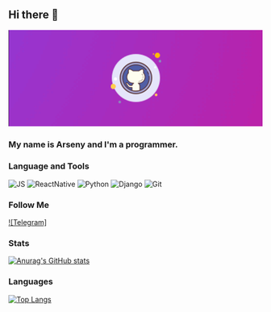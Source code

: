 ## Hi there 👋

[![Header](https://github.com/Orsofey/orsofey/blob/main/assets/Screenshot_166.png)](https://t.me/orsofey)

### My name is Arseny and I'm a programmer.

### Language and Tools
![JS](https://img.shields.io/badge/-JS-090909?style=for-the-badge&logo=JavaScript&logoColor=ellow)
![ReactNative](https://img.shields.io/badge/-React-090909?style=for-the-badge&logo=React&logoColor=47C5FB)
![Python](https://img.shields.io/badge/-Python-090909?style=for-the-badge&logo=Python&logoColor=47C5FB)
![Django](https://img.shields.io/badge/-Django-090909?style=for-the-badge&logo=Django&logoColor=21EA93)
![Git](https://img.shields.io/badge/-git-090909?style=for-the-badge&logo=git&logoColor=F36208)


### Follow Me

[![Telegram]](https://t.me/xxxyyyzzzlol)
<!--[![Vk](https://img.shields.io/badge/-Vk-090909?style=for-the-badge&logo=Vk&logoColor=4ED7ED)](https://vk.com/orsofey)-->
<!--[![Instagram](https://img.shields.io/badge/-Instagram-090909?style=for-the-badge&logo=instagram&logoColor=F6069F)](https://www.instagram.com/orsofey/)-->

### Stats
[![Anurag's GitHub stats](https://github-readme-stats.vercel.app/api?username=arsenycrack&show_icons=true&theme=tokyonight)](https://github.com/anuraghazra/github-readme-stats)

### Languages
[![Top Langs](https://github-readme-stats.vercel.app/api/top-langs/?username=arsenycrack&theme=tokyonight)](https://github.com/anuraghazra/github-readme-stats)
